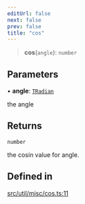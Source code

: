 ```yaml
---
editUrl: false
next: false
prev: false
title: "cos"
---
```


> **cos**(`angle`): `number`

## Parameters

• **angle**: [`TRadian`](/api/type-aliases/tradian/)

the angle

## Returns

`number`

the cosin value for angle.

## Defined in

[src/util/misc/cos.ts:11](https://github.com/fabricjs/fabric.js/blob/c093e29e73123dafcfa091ff4d5e04e690bb796e/src/util/misc/cos.ts#L11)
